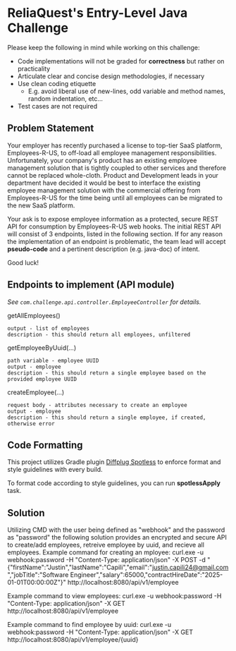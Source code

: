 # ReliaQuest's Entry-Level Java Challenge

Please keep the following in mind while working on this challenge:
* Code implementations will not be graded for **correctness** but rather on practicality
* Articulate clear and concise design methodologies, if necessary
* Use clean coding etiquette
  * E.g. avoid liberal use of new-lines, odd variable and method names, random indentation, etc...
* Test cases are not required

## Problem Statement

Your employer has recently purchased a license to top-tier SaaS platform, Employees-R-US, to off-load all employee management responsibilities.
Unfortunately, your company's product has an existing employee management solution that is tightly coupled to other services and therefore 
cannot be replaced whole-cloth. Product and Development leads in your department have decided it would be best to interface
the existing employee management solution with the commercial offering from Employees-R-US for the time being until all employees can be
migrated to the new SaaS platform.

Your ask is to expose employee information as a protected, secure REST API for consumption by Employees-R-US web hooks.
The initial REST API will consist of 3 endpoints, listed in the following section. If for any reason the implementation 
of an endpoint is problematic, the team lead will accept **pseudo-code** and a pertinent description (e.g. java-doc) of intent.

Good luck!

## Endpoints to implement (API module)

_See `com.challenge.api.controller.EmployeeController` for details._

getAllEmployees()

    output - list of employees
    description - this should return all employees, unfiltered

getEmployeeByUuid(...)

    path variable - employee UUID
    output - employee
    description - this should return a single employee based on the provided employee UUID

createEmployee(...)

    request body - attributes necessary to create an employee
    output - employee
    description - this should return a single employee, if created, otherwise error

## Code Formatting

This project utilizes Gradle plugin [Diffplug Spotless](https://github.com/diffplug/spotless/tree/main/plugin-gradle) to enforce format
and style guidelines with every build.

To format code according to style guidelines, you can run **spotlessApply** task.

## Solution

Utilizing CMD with the user being defined as "webhook" and the password as "password" the following solution provides an encrypted and secure API to create/add employees, retreive employee by uuid, and recieve all employees.
Example command for creating an mployee:
curl.exe -u webhook:password -H "Content-Type: application/json" -X POST -d "{\"firstName\":\"Justin\",\"lastName\":\"Capili\",\"email\":\"justin.capili24@gmail.com\",\"jobTitle\":\"Software Engineer\",\"salary\":65000,\"contractHireDate\":\"2025-01-01T00:00:00Z\"}" http://localhost:8080/api/v1/employee

Example command to view employees:
curl.exe -u webhook:password -H "Content-Type: application/json" -X GET http://localhost:8080/api/v1/employee

Example command to  find employee by uuid:
curl.exe -u webhook:password -H "Content-Type: application/json" -X GET http://localhost:8080/api/v1/employee/{uuid}




